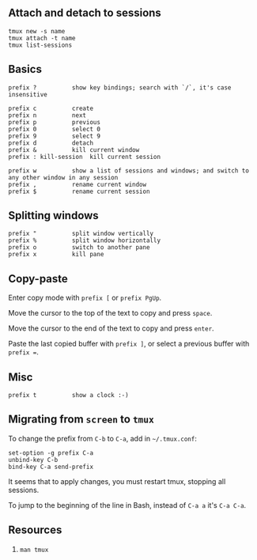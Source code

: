Attach and detach to sessions
-----------------------------

    tmux new -s name
    tmux attach -t name
    tmux list-sessions

Basics
------

    prefix ?          show key bindings; search with `/`, it's case insensitive
    
    prefix c          create
    prefix n          next
    prefix p          previous
    prefix 0          select 0
    prefix 9          select 9
    prefix d          detach
    prefix &          kill current window
    prefix : kill-session  kill current session
 
    prefix w          show a list of sessions and windows; and switch to any other window in any session
    prefix ,          rename current window
    prefix $          rename current session

Splitting windows
-----------------

    prefix "          split window vertically
    prefix %          split window horizontally
    prefix o          switch to another pane
    prefix x          kill pane

Copy-paste
----------

Enter copy mode with `prefix [` or `prefix PgUp`.

Move the cursor to the top of the text to copy and press `space`.

Move the cursor to the end of the text to copy and press `enter`.

Paste the last copied buffer with `prefix ]`, or select a previous buffer with `prefix =`.

Misc
----

    prefix t          show a clock :-)

Migrating from `screen` to `tmux`
---------------------------------

To change the prefix from `C-b` to `C-a`, add in `~/.tmux.conf`:

    set-option -g prefix C-a
    unbind-key C-b
    bind-key C-a send-prefix

It seems that to apply changes, you must restart tmux, stopping all sessions.

To jump to the beginning of the line in Bash, instead of `C-a a` it's `C-a C-a`.

Resources
---------

1. `man tmux`
